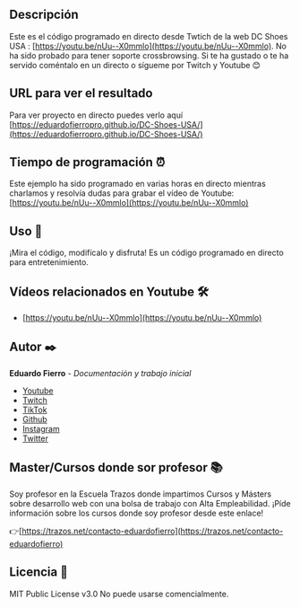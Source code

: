 ## Descripción
Este es el código programado en directo desde Twtich de la web DC Shoes USA : [https://youtu.be/nUu--X0mmlo](https://youtu.be/nUu--X0mmlo).
No ha sido probado para tener soporte crossbrowsing.
Si te ha gustado o te ha servido coméntalo en un directo o sígueme por Twitch y Youtube 😊

## URL para ver el resultado
Para ver proyecto en directo puedes verlo aquí [https://eduardofierropro.github.io/DC-Shoes-USA/](https://eduardofierropro.github.io/DC-Shoes-USA/)

## Tiempo de programación ⏰
Este ejemplo ha sido programado en varias horas en directo mientras charlamos y resolvía dudas para grabar el vídeo de Youtube: [https://youtu.be/nUu--X0mmlo](https://youtu.be/nUu--X0mmlo)

## Uso 🚀
¡Mira el código, modifícalo y disfruta!
Es un código programado en directo para entretenimiento.

## Vídeos relacionados en Youtube 🛠️
* [https://youtu.be/nUu--X0mmlo](https://youtu.be/nUu--X0mmlo)

## Autor ✒️
**Eduardo Fierro** - *Documentación y trabajo inicial*
* [Youtube](https://youtube.com/EduardoFierroPro?sub_confirmation=1)
* [Twitch](https://twitch.tv/eduardofierropro)
* [TikTok](https://www.tiktok.com/@eduardofierro.pro?)
* [Github](https://github.com/eduardofierropro)
* [Instagram](https://instagram.com/eduardofierro.pro)
* [Twitter](https://twitter.com/edfierropro)

## Master/Cursos donde sor profesor 📚
Soy profesor en la Escuela Trazos donde impartimos Cursos y Másters sobre desarrollo web con una bolsa de trabajo con Alta Empleabilidad. ¡Píde información sobre los cursos donde soy profesor desde este enlace!

👉[https://trazos.net/contacto-eduardofierro](https://trazos.net/contacto-eduardofierro)

## Licencia 📄
MIT Public License v3.0
No puede usarse comencialmente.
